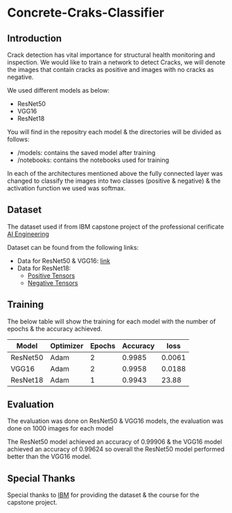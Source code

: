 # Concrete-Craks-Classifier

## Introduction
Crack detection has vital importance for structural health monitoring and inspection. We would like to train a network to detect Cracks, we will denote the images that contain cracks as positive and images with no cracks as negative.

We used different models as below:
- ResNet50
- VGG16
- ResNet18

You will find in the repositry each model & the directories will be divided as follows:
- /models: contains the saved model after training
- /notebooks: contains the notebooks used for training

In each of the architectures mentioned above the fully connected layer was changed to classify the images into two classes (positive & negative) & the activation function we used was softmax.

## Dataset
The dataset used if from IBM capstone project of the professional cerificate [AI Engineering](https://www.coursera.org/professional-certificates/ai-engineer?) 

Dataset can be found from the following links:
- Data for ResNet50 & VGG16: [link](https://s3-api.us-geo.objectstorage.softlayer.net/cf-courses-data/CognitiveClass/DL0321EN/data/concrete_data_week3.zip)
- Data for ResNet18:
    - [Positive Tensors](https://s3-api.us-geo.objectstorage.softlayer.net/cf-courses-data/CognitiveClass/DL0321EN/data/images/Positive_tensors.zip)
    - [Negative Tensors](https://s3-api.us-geo.objectstorage.softlayer.net/cf-courses-data/CognitiveClass/DL0321EN/data/images/Negative_tensors.zip)

## Training
The below table will show the training for each model with the number of epochs & the accuracy achieved.

| Model |Optimizer| Epochs | Accuracy | loss|
| --- | --- | --- | --- | --- |
| ResNet50 | Adam | 2 | 0.9985 | 0.0061 |
| VGG16 | Adam | 2 | 0.9958 |  0.0188 |
| ResNet18 | Adam | 1 |  0.9943 | 23.88 |

## Evaluation
The evaluation was done on ResNet50 & VGG16 models, the evaluation was done on 1000 images for each model 

The ResNet50 model achieved an accuracy of 0.99906 & the VGG16 model achieved an accuracy of 0.99624 so overall the ResNet50 model performed better than the VGG16 model.

## Special Thanks
Special thanks to [IBM](https://www.ibm.com/) for providing the dataset & the course for the capstone project.
